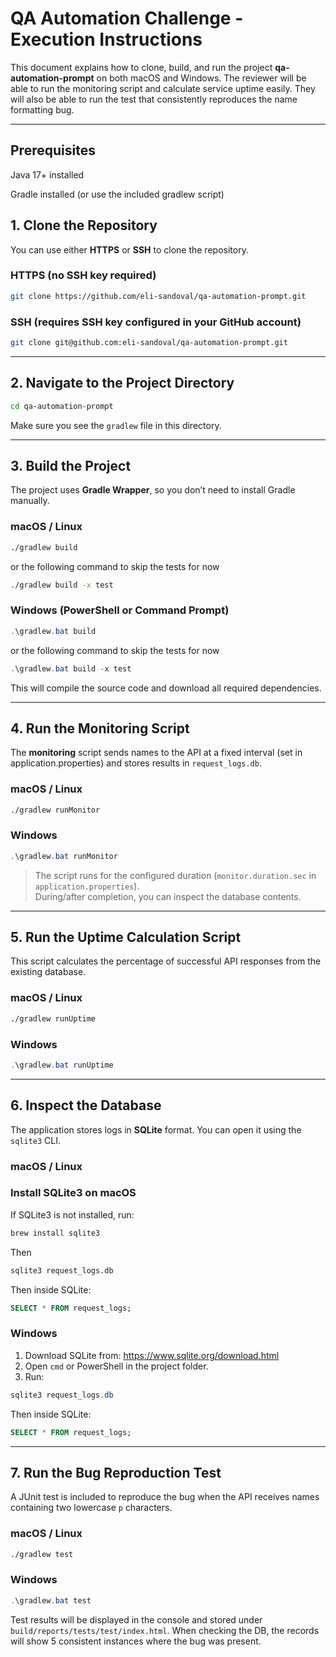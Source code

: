 # QA Automation Challenge - Execution Instructions

This document explains how to clone, build, and run the project **qa-automation-prompt** on both macOS and Windows.
The reviewer will be able to run the monitoring script and calculate service uptime easily. They will also be able to run the test that consistently reproduces the name formatting bug.

---

## Prerequisites

Java 17+ installed

Gradle installed (or use the included gradlew script)

## 1. Clone the Repository

You can use either **HTTPS** or **SSH** to clone the repository.

### HTTPS (no SSH key required)
```bash
git clone https://github.com/eli-sandoval/qa-automation-prompt.git
```

### SSH (requires SSH key configured in your GitHub account)
```bash
git clone git@github.com:eli-sandoval/qa-automation-prompt.git
```

---

## 2. Navigate to the Project Directory

```bash
cd qa-automation-prompt
```

Make sure you see the `gradlew` file in this directory.

---

## 3. Build the Project

The project uses **Gradle Wrapper**, so you don’t need to install Gradle manually.

### macOS / Linux
```bash
./gradlew build
```
or the following command to skip the tests for now
```bash
./gradlew build -x test
```

### Windows (PowerShell or Command Prompt)
```powershell
.\gradlew.bat build
```
or the following command to skip the tests for now
```powershell
.\gradlew.bat build -x test
```

This will compile the source code and download all required dependencies.

---

## 4. Run the Monitoring Script

The **monitoring** script sends names to the API at a fixed interval (set in application.properties) and stores results in `request_logs.db`.

### macOS / Linux
```bash
./gradlew runMonitor
```

### Windows
```powershell
.\gradlew.bat runMonitor
```

> The script runs for the configured duration (`monitor.duration.sec` in `application.properties`).  
> During/after completion, you can inspect the database contents.

---

## 5. Run the Uptime Calculation Script

This script calculates the percentage of successful API responses from the existing database.

### macOS / Linux
```bash
./gradlew runUptime
```

### Windows
```powershell
.\gradlew.bat runUptime
```

---

## 6. Inspect the Database

The application stores logs in **SQLite** format. You can open it using the `sqlite3` CLI.

### macOS / Linux

### Install SQLite3 on macOS
If SQLite3 is not installed, run:
```bash
brew install sqlite3
```
Then
```bash
sqlite3 request_logs.db
```
Then inside SQLite:
```sql
SELECT * FROM request_logs;
```

### Windows
1. Download SQLite from: https://www.sqlite.org/download.html
2. Open `cmd` or PowerShell in the project folder.
3. Run:
```powershell
sqlite3 request_logs.db
```
Then inside SQLite:
```sql
SELECT * FROM request_logs;
```

---

## 7. Run the Bug Reproduction Test

A JUnit test is included to reproduce the bug when the API receives names containing two lowercase `p` characters.

### macOS / Linux
```bash
./gradlew test
```

### Windows
```powershell
.\gradlew.bat test
```

Test results will be displayed in the console and stored under `build/reports/tests/test/index.html`.
When checking the DB, the records will show 5 consistent instances where the bug was present.